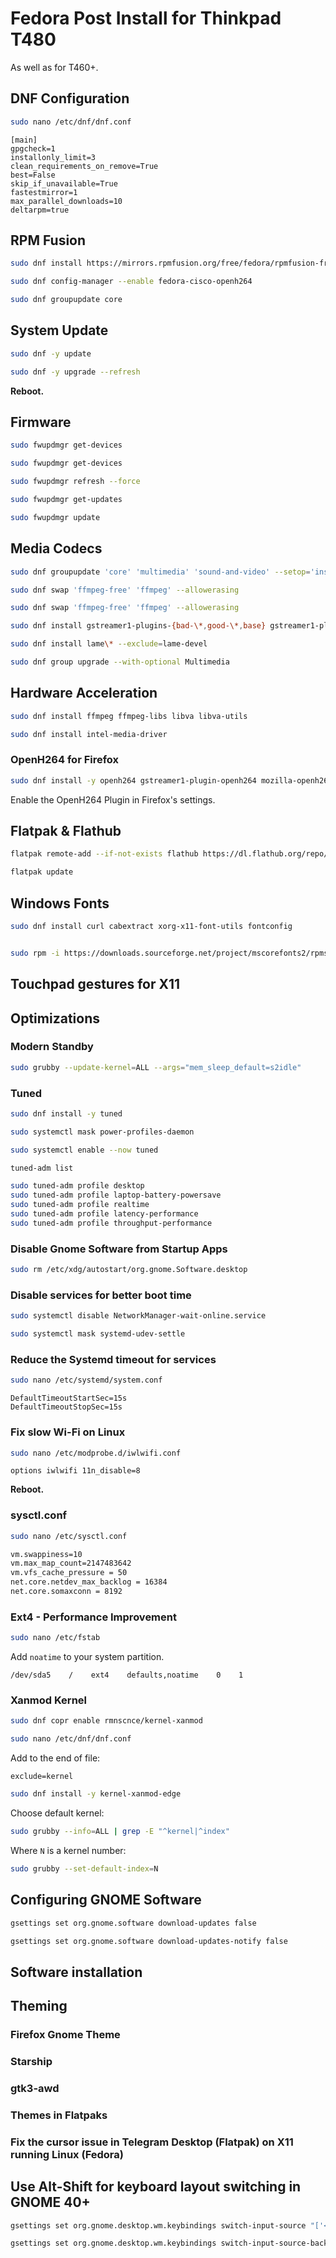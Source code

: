 # Fedora Post Install for Thinkpad T480
As well as for T460+.

## DNF Configuration
```bash
sudo nano /etc/dnf/dnf.conf
```
```
[main] 
gpgcheck=1 
installonly_limit=3 
clean_requirements_on_remove=True 
best=False 
skip_if_unavailable=True 
fastestmirror=1 
max_parallel_downloads=10 
deltarpm=true
```

## RPM Fusion
```bash
sudo dnf install https://mirrors.rpmfusion.org/free/fedora/rpmfusion-free-release-$(rpm -E %fedora).noarch.rpm https://mirrors.rpmfusion.org/nonfree/fedora/rpmfusion-nonfree-release-$(rpm -E %fedora).noarch.rpm
```
```bash
sudo dnf config-manager --enable fedora-cisco-openh264
```

```bash
sudo dnf groupupdate core
```

## System Update
```bash
sudo dnf -y update
```

```bash
sudo dnf -y upgrade --refresh
```

**Reboot.**

## Firmware
```bash
sudo fwupdmgr get-devices 
```

```bash
sudo fwupdmgr get-devices
```

```bash
sudo fwupdmgr refresh --force
```

```bash
sudo fwupdmgr get-updates
```

```bash
sudo fwupdmgr update
```


## Media Codecs
```bash
sudo dnf groupupdate 'core' 'multimedia' 'sound-and-video' --setop='install_weak_deps=False' --exclude='PackageKit-gstreamer-plugin' --allowerasing && sync
```

```bash
sudo dnf swap 'ffmpeg-free' 'ffmpeg' --allowerasing
```

```bash
sudo dnf swap 'ffmpeg-free' 'ffmpeg' --allowerasing
```

```bash
sudo dnf install gstreamer1-plugins-{bad-\*,good-\*,base} gstreamer1-plugin-openh264 gstreamer1-libav --exclude=gstreamer1-plugins-bad-free-devel ffmpeg gstreamer-ffmpeg
```

```bash
sudo dnf install lame\* --exclude=lame-devel
```

```bash
sudo dnf group upgrade --with-optional Multimedia
```

## Hardware Acceleration
```bash
sudo dnf install ffmpeg ffmpeg-libs libva libva-utils
```

```bash
sudo dnf install intel-media-driver
```

### OpenH264 for Firefox
```bash
sudo dnf install -y openh264 gstreamer1-plugin-openh264 mozilla-openh264
```

Enable the OpenH264 Plugin in Firefox's settings.

## Flatpak & Flathub
```bash
flatpak remote-add --if-not-exists flathub https://dl.flathub.org/repo/flathub.flatpakrepo
```

```bash
flatpak update
```

## Windows Fonts
```bash
sudo dnf install curl cabextract xorg-x11-font-utils fontconfig
```

```bash

sudo rpm -i https://downloads.sourceforge.net/project/mscorefonts2/rpms/msttcore-fonts-installer-2.6-1.noarch.rpm
```

## Touchpad gestures for X11

## Optimizations
### Modern Standby
```bash
sudo grubby --update-kernel=ALL --args="mem_sleep_default=s2idle"
```

### Tuned
```bash
sudo dnf install -y tuned
```

```bash
sudo systemctl mask power-profiles-daemon
```

```bash
sudo systemctl enable --now tuned
```

```bash
tuned-adm list
```

```bash
sudo tuned-adm profile desktop
sudo tuned-adm profile laptop-battery-powersave
sudo tuned-adm profile realtime
sudo tuned-adm profile latency-performance
sudo tuned-adm profile throughput-performance
```

### Disable Gnome Software from Startup Apps
```bash
sudo rm /etc/xdg/autostart/org.gnome.Software.desktop
```

### Disable services for better boot time
```bash
sudo systemctl disable NetworkManager-wait-online.service
```

```bash
sudo systemctl mask systemd-udev-settle
```

### Reduce the Systemd timeout for services
```bash
sudo nano /etc/systemd/system.conf
```

```
DefaultTimeoutStartSec=15s
DefaultTimeoutStopSec=15s
```

### Fix slow Wi-Fi on Linux
```bash
sudo nano /etc/modprobe.d/iwlwifi.conf
```

```
options iwlwifi 11n_disable=8
```

**Reboot.**

### sysctl.conf
```bash
sudo nano /etc/sysctl.conf
```

```bash
vm.swappiness=10
vm.max_map_count=2147483642
vm.vfs_cache_pressure = 50
net.core.netdev_max_backlog = 16384
net.core.somaxconn = 8192
```

### Ext4 - Performance Improvement
```bash
sudo nano /etc/fstab
```

Add `noatime` to your system partition.
```
/dev/sda5    /    ext4    defaults,noatime    0    1
```

### Xanmod Kernel
```bash
sudo dnf copr enable rmnscnce/kernel-xanmod
```

```bash
sudo nano /etc/dnf/dnf.conf
```

Add to the end of file:
```
exclude=kernel
```

```bash
sudo dnf install -y kernel-xanmod-edge
```

Choose default kernel:
```bash
sudo grubby --info=ALL | grep -E "^kernel|^index"
```

Where `N` is a kernel number:
```bash
sudo grubby --set-default-index=N
```

## Configuring GNOME Software
```bash
gsettings set org.gnome.software download-updates false
```

```bash
gsettings set org.gnome.software download-updates-notify false
```

## Software installation

## Theming

### Firefox Gnome Theme

### Starship

### gtk3-awd

### Themes in Flatpaks

### Fix the cursor issue in Telegram Desktop (Flatpak) on X11 running Linux (Fedora)

## Use Alt-Shift for keyboard layout switching in GNOME 40+
```bash
gsettings set org.gnome.desktop.wm.keybindings switch-input-source "['<Shift>Alt_L']"
```

```bash
gsettings set org.gnome.desktop.wm.keybindings switch-input-source-backward "['<Alt>Shift_L']"
```
